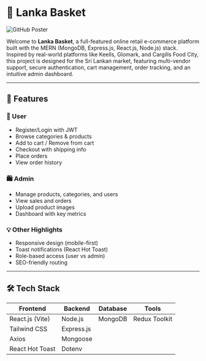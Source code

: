 # 🛒 Lanka Basket

![GitHub Poster](https://github.com/user-attachments/assets/c071d46e-ed58-4459-87b9-57350ac82863)

Welcome to **Lanka Basket**, a full-featured online retail e-commerce platform built with the MERN (MongoDB, Express.js, React.js, Node.js) stack. Inspired by real-world platforms like Keells, Glomark, and Cargills Food City, this project is designed for the Sri Lankan market, featuring multi-vendor support, secure authentication, cart management, order tracking, and an intuitive admin dashboard.

---

## 🚀 Features

### 👥 User
- Register/Login with JWT
- Browse categories & products
- Add to cart / Remove from cart
- Checkout with shipping info
- Place orders
- View order history

### 🛍️ Admin
- Manage products, categories, and users
- View sales and orders
- Upload product images
- Dashboard with key metrics

### 💡 Other Highlights
- Responsive design (mobile-first)
- Toast notifications (React Hot Toast)
- Role-based access (user vs admin)
- SEO-friendly routing

---

## 🛠️ Tech Stack

| Frontend        | Backend     | Database | Tools                   |
|-----------------|-------------|----------|--------------------------|
| React.js (Vite) | Node.js     | MongoDB  | Redux Toolkit            |
| Tailwind CSS    | Express.js  |          | |
| Axios           | Mongoose    |          |               |
| React Hot Toast | Dotenv      |          |       |
                                     


